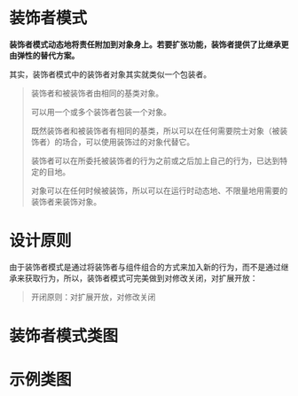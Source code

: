 
# 装饰者模式

**装饰者模式动态地将责任附加到对象身上。若要扩张功能，装饰者提供了比继承更由弹性的替代方案。**

其实，装饰者模式中的装饰者对象其实就类似一个包装者。

> 装饰者和被装饰者由相同的基类对象。
>
> 可以用一个或多个装饰者包装一个对象。
>
> 既然装饰者和被装饰者有相同的基类，所以可以在任何需要院士对象（被装饰者）的场合，可以使用装饰过的对象代替它。
>
> 装饰者可以在所委托被装饰者的行为之前或之后加上自己的行为，已达到特定的目地。
>
> 对象可以在任何时候被装饰，所以可以在运行时动态地、不限量地用需要的装饰者来装饰对象。


# 设计原则

由于装饰者模式是通过将装饰者与组件组合的方式来加入新的行为，而不是通过继承来获取行为，所以，装饰者模式可完美做到对修改关闭，对扩展开放：

> 开闭原则：对扩展开放，对修改关闭



# 装饰者模式类图




# 示例类图




